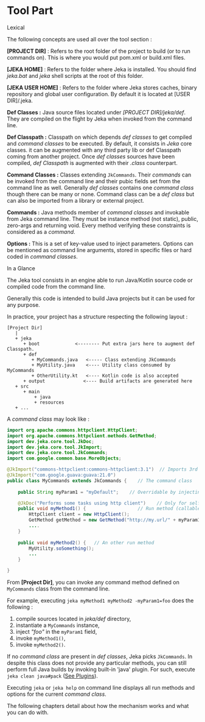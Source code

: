 # Tool Part

<span class="menuItem0">Lexical</span>

The following concepts are used all over the tool section :

__[PROJECT DIR]__ : Refers to the root folder of the project to build (or to run commands on). This is where you would put pom.xml or build.xml files.

__[JEKA HOME]__ : Refers to the folder where Jeka is installed. You should find _jeka.bat_ and _jeka_ shell scripts at the root of this folder.

__[JEKA USER HOME]__ : Refers to the folder where Jeka stores caches, binary repository and global user configuration. By default it is located at [USER DIR]/.jeka.

__Def Classes :__ Java source files located under _[PROJECT DIR]/jeka/def_. They are compiled on the flight by Jeka when invoked from the command line.

__Def Classpath :__ Classpath on which depends _def classes_ to get compiled and _command classes_ to be executed. 
By default, it consists in _Jeka_ core classes. it can be augmented with any third party lib or def Classpath coming 
from another project. 
Once _def classes_ sources have been compiled, _def Classpath_ is augmented with their _.class_ counterpart.

__Command Classes :__ Classes extending `JkCommands`. Their _commands_ can be invoked from the command line and 
their pubic fields set from the command line as well. Generally _def classes_ contains one _command class_ though there can be many or 
none. Command class can be a _def class_ but can also be imported from a library or external project.

__Commands :__ Java methods member of _command classes_ and invokable from Jeka command line. 
They must be instance method (not static), public, zero-args and returning void. Every method verifying these constraints is considered as a _command_.
 
__Options :__ This is a set of key-value used to inject parameters. Options can be mentioned 
as command line arguments, stored in specific files or hard coded in _command classes_.


<span class="menuItem0">In a Glance</span>

The Jeka tool consists in an engine able to run Java/Kotlin source code or compiled code from the command line.
 
Generally this code is intended to build Java projects but it can be used for any purpose.

In practice, your project has a structure respecting the following layout :

```
[Project Dir]
   |
   + jeka
      + boot             <-------- Put extra jars here to augment def Classpath.
      + def
         + MyCommands.java   <----- Class extending JkCommands
         + MyUtility.java    <---- Utility class consumed by MyCommands
         + OtherUtility.kt   <---- Kotlin code is also accepted
      + output              <---- Build artifacts are generated here
   + src
      + main
          + java
          + resources
   + ...
```

A _command class_ may look like :

```Java
import org.apache.commons.httpclient.HttpClient;
import org.apache.commons.httpclient.methods.GetMethod;
import dev.jeka.core.tool.JkDoc;
import dev.jeka.core.tool.JkImport;
import dev.jeka.core.tool.JkCommands;
import com.google.common.base.MoreObjects;

@JkImport("commons-httpclient:commons-httpclient:3.1")  // Imports 3rd party library to be used by def classes
@JkImport("com.google.guava:guava:21.0")
public class MyCommands extends JkCommands {    // The command class
    
    public String myParam1 = "myDefault";    // Overridable by injecting options in command line

    @JkDoc("Performs some tasks using http client")    // Only for self documentation purpose
    public void myMethod1() {                   // Run method (callable from command line)
        HttpClient client = new HttpClient();
        GetMethod getMethod = new GetMethod("http://my.url/" + myParam1);
        ....
    }
    
    public void myMethod2() {   // An other run method 
        MyUtility.soSomething();
        ...
    }

}
```

From __[Project Dir]__,  you can invoke any command method defined on `MyCommands` class from the command line.

For example, executing `jeka myMethod1 myMethod2 -myParam1=foo` does the following : 
1. compile sources located in _jeka/def_ directory,
2. instantiate a `MyCommands` instance,
3. inject _"foo"_ in the `myParam1` field,
4. invoke `myMethod1()`,
5. invoke `myMethod2()`.

If no _command class_ are present in _def classes_, Jeka picks `JkCommands`. In despite this class
does not provide any particular methods, you can still perform full Java builds by invoking built-in 'java' plugin. 
For such, execute `jeka clean java#pack` ([See Plugins](#Plugins)).

Executing `jeka` or `jeka help` on command line displays all run methods and options for the current _command class_.

The following chapters detail about how the mechanism works and what you can do with.



